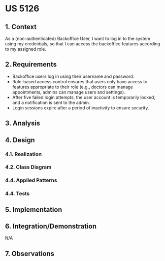 # US 5126

## 1. Context

As a (non-authenticated) Backoffice User, I want to log in to the system using my
credentials, so that I can access the backoffice features according to my assigned
role.

## 2. Requirements

- Backoffice users log in using their username and password.
- Role-based access control ensures that users only have access to features appropriate to their
role (e.g., doctors can manage appointments, admins can manage users and settings).
- After five failed login attempts, the user account is temporarily locked, and a notification is
sent to the admin.
- Login sessions expire after a period of inactivity to ensure security.

## 3. Analysis

## 4. Design

### 4.1. Realization

### 4.2. Class Diagram

### 4.4. Applied Patterns

### 4.4. Tests

## 5. Implementation

## 6. Integration/Demonstration

N/A

## 7. Observations
